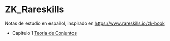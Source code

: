 # ZK_Rareskills
Notas de estudio en español, inspirado en https://www.rareskills.io/zk-book

- Capitulo 1
[Teoria de Conjuntos](./Capitulo1_Teoria-de-Conjuntos/Operador-Binario.md)
